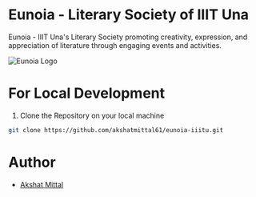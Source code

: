 # Eunoia - Literary Society of IIIT Una

Eunoia - IIIT Una's Literary Society promoting creativity, expression, and appreciation of literature through engaging events and activities.

![Eunoia Logo](https://github.com/akshatmittal61/eunoia-iiitu/assets/84612609/56983614-9e25-4628-bbd6-c9fed19f15c0)

# For Local Development

1. Clone the Repository on your local machine
```sh
git clone https://github.com/akshatmittal61/eunoia-iiitu.git
```

# Author
- [Akshat Mittal](https://akshatmittal61.vercel.app)
